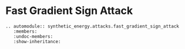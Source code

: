 # Fast Gradient Sign Attack

```{eval-rst}
.. automodule:: synthetic_energy.attacks.fast_gradient_sign_attack
   :members:
   :undoc-members:
   :show-inheritance: